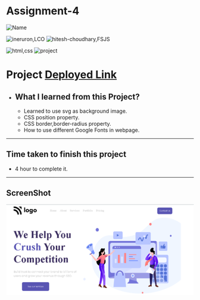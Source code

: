 # Assignment-4


![Name](https://img.shields.io/badge/Deepak--Malik-Student-important)

![ineruron,LCO](https://img.shields.io/badge/iNeuron%20-LCO-yellowgreen)
![hitesh-choudhary,FSJS](https://img.shields.io/badge/HITESH--CHOUDHARY%20-Full--Stack--JS--bootcamp-green)

![html,css](https://img.shields.io/badge/html-CSS-9cf)
![project](https://img.shields.io/badge/PROJECT-04-blue)

# Project [Deployed Link](https://deepakproject04.netlify.app)

- What I learned from this Project?
  - 
  
  - Learned to use svg as background image.
  - CSS position property.
  - CSS border,border-radius property.
  - How to use different Google Fonts in webpage.
  

 
---

## Time taken to finish this project

- 4 hour to complete it.

---

## ScreenShot
![Project-img](./screenshot/Screenshot.png)
